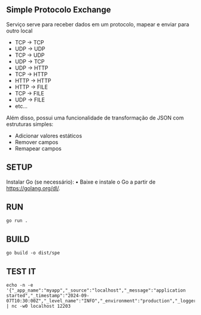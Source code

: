 ## Simple Protocolo Exchange

Serviço serve para receber dados em um protocolo, mapear e enviar para outro local

- TCP -> TCP
- UDP -> UDP
- TCP -> UDP
- UDP -> TCP
- UDP -> HTTP
- TCP -> HTTP
- HTTP -> HTTP
- HTTP -> FILE
- TCP -> FILE
- UDP -> FILE
- etc...

Além disso, possui uma funcionalidade de transformação de JSON com estruturas simples:

- Adicionar valores estáticos
- Remover campos
- Remapear campos

## SETUP

Instalar Go (se necessário):
	•	Baixe e instale o Go a partir de https://golang.org/dl/.

## RUN

```
go run .
```

## BUILD

```
go build -o dist/spe
```

## TEST IT

```
echo -n -e '{"_app_name":"myapp","_source":"localhost","_message":"application started","_timestamp":"2024-09-07T10:30:00Z","_level_name":"INFO","_environment":"production","_logger_name":"defaultLogger","_traceId":"1234567890"}'"\0" | nc -w0 localhost 12203
```
